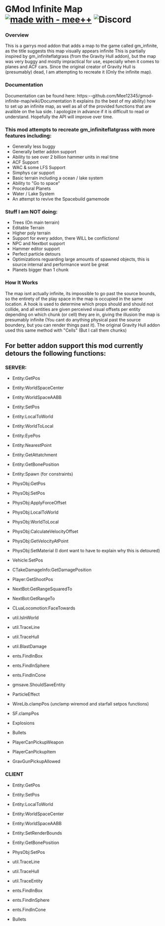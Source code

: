 # GMod Infinite Map [![made with - mee++](https:--img.shields.io/badge/made_with-mee%2B%2B-2ea44f)](https:--) ![Discord](https:--img.shields.io/discord/962140720192421928?label=Discord) 

### Overview
This is a garrys mod addon that adds a map to the game called gm_infinite, as the title suggests this map visually appears infinite
This is partially inspired by gm_infiniteflatgrass (from the Gravity Hull addon), but the map was very buggy and mostly impractical for use, especially when it comes to planes and ACF cars. Since the original creator of Gravity Hull is (presumably) dead, I am attempting to recreate it (Only the infinite map).

### Documentation
Documentation can be found here: https:--github.com/Mee12345/gmod-infinite-map/wiki/Documentation
It explains (to the best of my ability) how to set up an infinite map, as well as all of the provided functions that are avalible on the lua side.
I apologize in advance if it is difficult to read or understand. Hopefully the API will improve over time.

### This mod attempts to recreate gm_infiniteflatgrass with more features including:
* Generally less buggy
* Generally better addon support
* Ability to see over 2 billion hammer units in real time
* ACF Support
* WAC & some LFS Support
* Simphys car support
* Basic terrain including a ocean / lake system
* Ability to "Go to space"
* Procedural Planets
* Water / Lake System
* An attempt to revive the Spacebuild gamemode

### Stuff I am NOT doing:
* Trees (On main terrain)
* Editable Terrain
* Higher poly terrain
* Support for every addon, there WILL be conflictions!
* NPC and Nextbot support
* Hammer editor support
* Perfect particle detours
* Optimizations reguarding large amounts of spawned objects, this is source internal and performance wont be great
* Planets bigger than 1 chunk

### How It Works
The map isnt actually infinite, its impossible to go past the source bounds, so the entirety of the play space in the map is occupied in the same location. A hook is used to determine which props should and should not collide, and all entities are given perceived visual offsets per entity depending on which chunk (or cell) they are in, giving the illusion the map is presumably infinite (You cant do anything physical past the source boundery, but you can render things past it). The original Gravity Hull addon used this same method with "Cells" (But I call them chunks)

## For better addon support this mod currently detours the following functions:
### SERVER:
* Entity:GetPos
* Entity:WorldSpaceCenter
* Entity:WorldSpaceAABB
* Entity:SetPos
* Entity:LocalToWorld
* Entity:WorldToLocal
* Entity:EyePos
* Entity:NearestPoint
* Entity:GetAttatchment
* Entity:GetBonePosition
* Entity:Spawn (for constraints)

* PhysObj:GetPos
* PhysObj:SetPos
* PhysObj:ApplyForceOffset
* PhysObj:LocalToWorld
* PhysObj:WorldToLocal
* PhysObj:CalculateVelocityOffset
* PhysObj:GetVelocityAtPoint
* PhysObj:SetMaterial (I dont want to have to explain why this is detoured)

* Vehicle:SetPos

* CTakeDamageInfo:GetDamagePosition

* Player:GetShootPos

* NextBot:GetRangeSquaredTo
* NextBot:GetRangeTo

* CLuaLocomotion:FaceTowards

* util.IsInWorld
* util.TraceLine
* util.TraceHull
* util.BlastDamage

* ents.FindInBox
* ents.FindInSphere
* ents.FindInCone

* gmsave.ShouldSaveEntity

* ParticleEffect

* WireLib.clampPos	(unclamp wiremod and starfall setpos functions)
* SF.clampPos

* Explosions
* Bullets
* PlayerCanPickupWeapon
* PlayerCanPickupItem
* GravGunPickupAllowed

### CLIENT
* Entity:GetPos
* Entity:SetPos
* Entity:LocalToWorld
* Entity:WorldSpaceCenter
* Entity:WorldSpaceAABB
* Entity:SetRenderBounds
* Entity:GetBonePosition

* PhysObj:SetPos

* util.TraceLine
* util.TraceHull
* util.TraceEntity

* ents.FindInBox
* ents.FindInSphere
* ents.FindInCone

* Bullets
